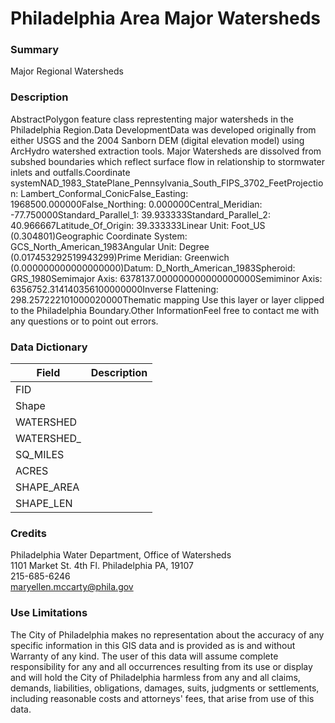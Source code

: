 # Philadelphia Area Major Watersheds

### Summary  

Major Regional Watersheds

### Description  

AbstractPolygon feature class represtenting major watersheds in the Philadelphia Region.Data DevelopmentData was developed originally from either USGS and the 2004 Sanborn DEM (digital elevation model) using ArcHydro watershed extraction tools. Major Watersheds are dissolved from subshed boundaries which reflect surface flow in relationship to stormwater inlets and outfalls.Coordinate systemNAD_1983_StatePlane_Pennsylvania_South_FIPS_3702_FeetProjection: Lambert_Conformal_ConicFalse_Easting: 1968500.000000False_Northing: 0.000000Central_Meridian: -77.750000Standard_Parallel_1: 39.933333Standard_Parallel_2: 40.966667Latitude_Of_Origin: 39.333333Linear Unit: Foot_US (0.304801)Geographic Coordinate System: GCS_North_American_1983Angular Unit: Degree (0.017453292519943299)Prime Meridian: Greenwich (0.000000000000000000)Datum: D_North_American_1983Spheroid: GRS_1980Semimajor Axis: 6378137.000000000000000000Semiminor Axis: 6356752.314140356100000000Inverse Flattening: 298.257222101000020000Thematic mapping Use this layer or layer clipped to the Philadelphia Boundary.Other InformationFeel free to contact me with any questions or to point out errors.  

### Data Dictionary

| Field | Description  
| ----- | :----------:  
| FID |  
| Shape |  
| WATERSHED |  
| WATERSHED_ |  
| SQ_MILES |  
| ACRES |  
| SHAPE_AREA |  
| SHAPE_LEN |  


### Credits  

Philadelphia Water Department, Office of Watersheds  
1101 Market St. 4th Fl. Philadelphia PA, 19107  
215-685-6246  
maryellen.mccarty@phila.gov  


### Use Limitations  

The City of Philadelphia makes no representation about the accuracy of any specific information in this GIS data and is provided as is and without Warranty of any kind. The user of this data will assume complete responsibility for any and all occurrences resulting from its use or display and will hold the City of Philadelphia harmless from any and all claims, demands, liabilities, obligations, damages, suits, judgments or settlements, including reasonable costs and attorneys' fees, that arise from use of this data.